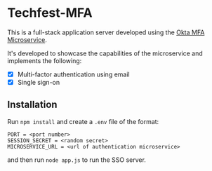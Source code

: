 # Techfest-MFA

This is a full-stack application server developed using the [Okta MFA Microservice](https://github.com/sudoshreyansh/mfa-microservice).

It's developed to showcase the capabilities of the microservice and implements the following:
- [x] Multi-factor authentication using email
- [x] Single sign-on

## Installation

Run `npm install` and create a `.env` file of the format:
```
PORT = <port number>
SESSION_SECRET = <random secret>
MICROSERVICE_URL = <url of authentication microservice>
```

and then run `node app.js` to run the SSO server.

